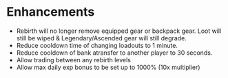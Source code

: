 # Enhancements
 - Rebirth will no longer remove equipped gear or backpack gear. Loot will still be wiped & Legendary/Ascended gear will still degrade.
 - Reduce cooldown time of changing loadouts to 1 minute.
 - Reduce cooldown of bank atransfer to another player to 30 seconds.
 - Allow trading between any rebirth levels
 - Allow max daily exp bonus to be set up to 1000% (10x multiplier)